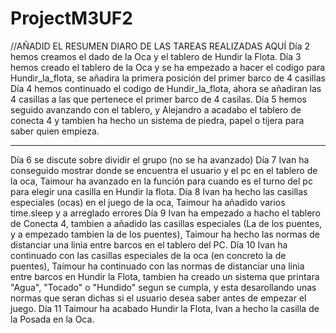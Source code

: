 # ProjectM3UF2
//AÑADID EL RESUMEN DIARO DE LAS TAREAS REALIZADAS AQUÍ
Día 2 hemos creamos el dado de la Oca y el tablero de Hundir la Flota.
Día 3 hemos creado el tablero de la Oca y se ha empezado a hacer el codigo para Hundir_la_flota, se añadira la primera posición del primer barco de 4 casillas
Día 4 hemos continuado el codigo de Hundir_la_flota, ahora se añadiran las 4 casillas a las que pertenece el primer barco de 4 casilas.
Día 5 hemos seguido avanzando con el tablero, y Alejandro a acadabo el tablero de conecta 4 y tambien ha hecho un sistema de piedra, papel o tijera para saber quien empieza.

------------------------------------------------------------------------------------------------------------------------------------------------------------------------------
Día 6 se discute sobre dividir el grupo (no se ha avanzado)
Día 7 Ivan ha conseguido mostrar donde se encuentra el usuario y el pc en el tablero de la oca, Taimour ha avanzado en la función para cuando es el turno del pc para elegir una casilla en Hundir la flota.
Día 8 Ivan ha hecho las casillas especiales (ocas) en el juego de la oca, Taimour ha añadido varios time.sleep y a arreglado errores 
Día 9 Ivan ha empezado a hacho el tablero de Conecta 4, tambien a añadido las casillas especiales (La de los puentes, y a empezado tambien la de los puentes), Taimour ha hecho las normas de distanciar una linia entre barcos en el tablero del PC.
Día 10 Ivan ha continuado con las casillas especiales de la oca (en concreto la de puentes), Taimour ha continuado con las normas de distanciar una linia entre barcos en Hundir la Flota, tambien ha creado un sistema que printara "Agua", "Tocado" o "Hundido" segun se cumpla, y esta desarollando unas normas que seran dichas si el usuario desea saber antes de empezar el juego.
Día 11 Taimour ha acabado Hundir la Flota, Ivan a hecho la casilla de la Posada en la Oca.

